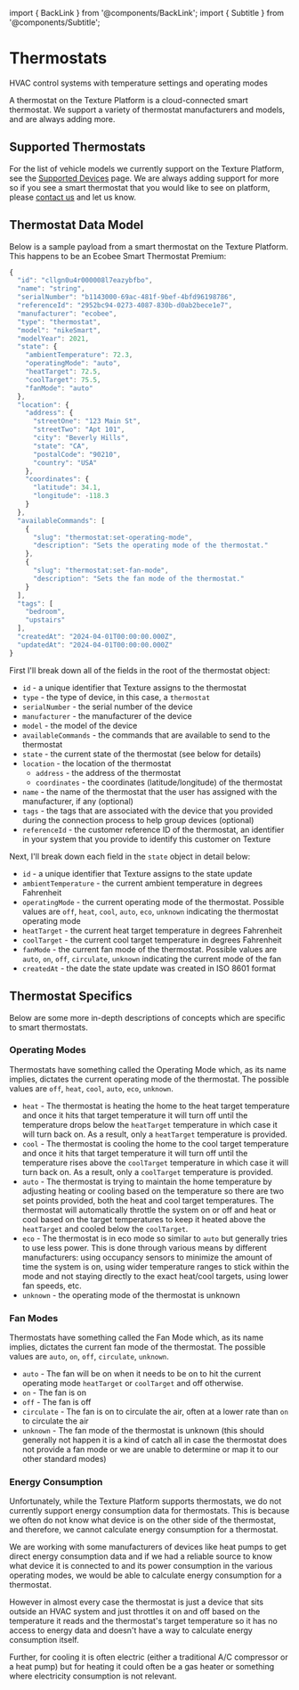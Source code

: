 import { BackLink } from '@components/BackLink';
import { Subtitle } from '@components/Subtitle';

<BackLink to="/integrations/manufacturers/devices-and-oems" label="Devices & OEMs" />

# Thermostats

<Subtitle>HVAC control systems with temperature settings and operating modes</Subtitle>

A thermostat on the Texture Platform is a cloud-connected smart thermostat. We support a variety of thermostat manufacturers and models, and are always adding more. 

## Supported Thermostats

For the list of vehicle models we currently support on the Texture Platform, see the [Supported Devices](/integrations/manufacturers/devices-and-oems) page. We are always adding support for more so if you see a smart thermostat that you would like to see on platform, please [contact us](https://www.texturehq.com/contact-us) and let us know.

## Thermostat Data Model

Below is a sample payload from a smart thermostat on the Texture Platform. This happens to be an Ecobee Smart Thermostat Premium:

```js
{
  "id": "cllgn0u4r000008l7eazybfbo",
  "name": "string",
  "serialNumber": "b1143000-69ac-481f-9bef-4bfd96198786",
  "referenceId": "2952bc94-0273-4087-830b-d0ab2bece1e7",
  "manufacturer": "ecobee",
  "type": "thermostat",
  "model": "nikeSmart",
  "modelYear": 2021,
  "state": {
    "ambientTemperature": 72.3,
    "operatingMode": "auto",
    "heatTarget": 72.5,
    "coolTarget": 75.5,
    "fanMode": "auto"
  },
  "location": {
    "address": {
      "streetOne": "123 Main St",
      "streetTwo": "Apt 101",
      "city": "Beverly Hills",
      "state": "CA",
      "postalCode": "90210",
      "country": "USA"
    },
    "coordinates": {
      "latitude": 34.1,
      "longitude": -118.3
    }
  },
  "availableCommands": [
    {
      "slug": "thermostat:set-operating-mode",
      "description": "Sets the operating mode of the thermostat."
    },
    {
      "slug": "thermostat:set-fan-mode",
      "description": "Sets the fan mode of the thermostat."
    }
  ],
  "tags": [
    "bedroom",
    "upstairs"
  ],
  "createdAt": "2024-04-01T00:00:00.000Z",
  "updatedAt": "2024-04-01T00:00:00.000Z"
}
```
First I'll break down all of the fields in the root of the thermostat object:
- `id` - a unique identifier that Texture assigns to the thermostat
- `type` - the type of device, in this case, a `thermostat`
- `serialNumber` - the serial number of the device
- `manufacturer` - the manufacturer of the device
- `model` - the model of the device
- `availableCommands` - the commands that are available to send to the thermostat
- `state` - the current state of the thermostat (see below for details)
- `location` - the location of the thermostat
  - `address` - the address of the thermostat
  - `coordinates` - the coordinates (latitude/longitude) of the thermostat
- `name` - the name of the thermostat that the user has assigned with the manufacturer, if any (optional)
- `tags` - the tags that are associated with the device that you provided during the connection process to help group devices (optional)
- `referenceId` - the customer reference ID of the thermostat, an identifier in your system that you provide to identify this customer on Texture

Next, I'll break down each field in the `state` object in detail below:
- `id` - a unique identifier that Texture assigns to the state update
- `ambientTemperature` - the current ambient temperature in degrees Fahrenheit
- `operatingMode` - the current operating mode of the thermostat. Possible values are `off`, `heat`, `cool`, `auto`, `eco`, `unknown` indicating the thermostat operating mode
- `heatTarget` - the current heat target temperature in degrees Fahrenheit
- `coolTarget` - the current cool target temperature in degrees Fahrenheit
- `fanMode` - the current fan mode of the thermostat. Possible values are `auto`, `on`, `off`, `circulate`, `unknown` indicating the current mode of the fan
- `createdAt` - the date the state update was created in ISO 8601 format


## Thermostat Specifics
Below are some more in-depth descriptions of concepts which are specific to smart thermostats.

### Operating Modes
Thermostats have something called the Operating Mode which, as its name implies, dictates the current operating mode of the thermostat. The possible values are `off`, `heat`, `cool`, `auto`, `eco`, `unknown`.

* `heat` - The thermostat is heating the home to the heat target temperature and once it hits that target temperature it will turn off until the temperature drops below the `heatTarget` temperature in which case it will turn back on. As a result, only a `heatTarget` temperature is provided.
* `cool` - The thermostat is cooling the home to the cool target temperature and once it hits that target temperature it will turn off until the temperature rises above the `coolTarget` temperature in which case it will turn back on. As a result, only a `coolTarget` temperature is provided.
* `auto` - The thermostat is trying to maintain the home temperature by adjusting heating or cooling based on the temperature so there are two set points provided, both the heat and cool target temperatures. The thermostat will automatically throttle the system on or off and heat or cool based on the target temperatures to keep it heated above the `heatTarget` and cooled below the `coolTarget`.
* `eco` - The thermostat is in eco mode so similar to `auto` but generally tries to use less power. This is done through various means by different manufacturers: using occupancy sensors to minimize the amount of time the system is on, using wider temperature ranges to stick within the mode and not staying directly to the exact heat/cool targets, using lower fan speeds, etc.
* `unknown` - the operating mode of the thermostat is unknown

### Fan Modes
Thermostats have something called the Fan Mode which, as its name implies, dictates the current fan mode of the thermostat. The possible values are `auto`, `on`, `off`, `circulate`, `unknown`.

* `auto` - The fan will be on when it needs to be on to hit the current operating mode `heatTarget` or `coolTarget` and off otherwise.
* `on` - The fan is on
* `off` - The fan is off
* `circulate` - The fan is on to circulate the air, often at a lower rate than `on` to circulate the air
* `unknown` - The fan mode of the thermostat is unknown (this should generally not happen it is a kind of catch all in case the thermostat does not provide a fan mode or we are unable to determine or map it to our other standard modes)

### Energy Consumption
Unfortunately, while the Texture Platform supports thermostats, we do not currently support energy consumption data for thermostats. This is because we often do not know what device is on the other side of the thermostat, and therefore, we cannot calculate energy consumption for a thermostat.

We are working with some manufacturers of devices like heat pumps to get direct energy consumption data and if we had a reliable source to know what device it is connected to and its power consumption in the various operating modes, we would be able to calculate energy consumption for a thermostat.

However in almost every case the thermostat is just a device that sits outside an HVAC system and just throttles it on and off based on the temperature it reads and the thermostat's target temperature so it has no access to energy data and doesn't have a way to calculate energy consumption itself.

Further, for cooling it is often electric (either a traditional A/C compressor or a heat pump) but for heating it could often be a gas heater or something where electricity consumption is not relevant.